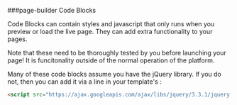 ###page-builder Code Blocks

Code Blocks can contain styles and javascript that only runs when you preview or load the live page. They can add extra functionality to your pages.

Note that these need to be thoroughly tested by you before launching your page! It is funcitonality outside of the normal operation of the platform.

Many of these code blocks assume you have the jQuery library. If you do not, then you can add it via a line in your template's <head>:
  
```html
<script src="https://ajax.googleapis.com/ajax/libs/jquery/3.3.1/jquery.min.js"></script>
```
